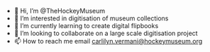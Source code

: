 - 👋 Hi, I’m @TheHockeyMuseum
- 👀 I’m interested in digitisation of museum collections
- 🌱 I’m currently learning to create digital flipbooks
- 💞️ I’m looking to collaborate on a large scale digitisation project
- 📫 How to reach me email carlilyn.vermani@hockeymuseum.org

<!---
TheHockeyMuseum/TheHockeyMuseum is a ✨ special ✨ repository because its `README.md` (this file) appears on your GitHub profile.
You can click the Preview link to take a look at your changes.
--->
